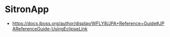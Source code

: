 SitronApp
===========================

- https://docs.jboss.org/author/display/WFLY8/JPA+Reference+Guide#JPAReferenceGuide-UsingEclipseLink
